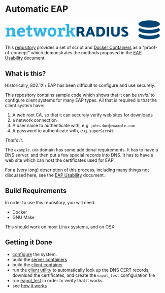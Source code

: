 # Automatic EAP

![Network RADIUS Logo](img/networkradius-logo.png)

This [repository](https://github.com/NetworkRADIUS/automatic-eap/) provides a set of script and [Docker Containers](https://www.docker.com/resources/what-container) as a "proof-of-concept" which demonstrates the methods proposed in the [EAP Usability](https://datatracker.ietf.org/doc/draft-dekok-emu-eap-usability/) document.

## What is this?

Historically, 802.1X / EAP has been difficult to configure and use securely.

This repository contains sample code which shows that it can be
_trivial_ to configure client systems for many EAP types.  All that is
required is that the client system have:

1. A web root CA, so that it can securely verify web sites for downloads
2. a network connection
3. A user name to authenticate with, e.g. `john.doe@example.com`
4. A password to authenticate with, e.g. `superSecr4t`

_That's it_.

The `example.com` domain has some additional requirements.  It has to
have a DNS server, and then put a few special records into DNS.  It
has to have a web site which can host the certificates used for EAP.

For a (very long) description of this process, including many things not discussed here, see the [EAP Usability](https://datatracker.ietf.org/doc/draft-dekok-emu-eap-usability/) document.

## Build Requirements

In order to use this repository, you will need:

* Docker
* GNU Make

This should work on most Linux systems, and on OSX.

## Getting it Done

* [configure](configure.md) the system.
* build the [server containers](server.md)
* build the [client container](client.md)
* run the [client utility](util.md) to automatically look up the DNS
  CERT records, download the certificates, and create the `eapol_test`
  configuration file
* run [eapol_test](eapol_test.md) in order to verify that it works.
* see [how it works](explanation.md)
